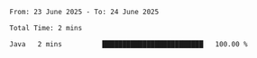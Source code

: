 <!--START_SECTION:waka-->

```txt
From: 23 June 2025 - To: 24 June 2025

Total Time: 2 mins

Java   2 mins          █████████████████████████   100.00 %
```

<!--END_SECTION:waka-->
